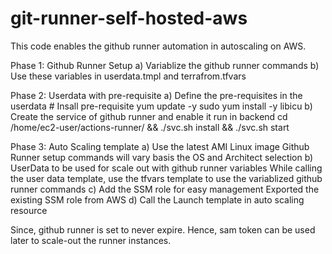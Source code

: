 # git-runner-self-hosted-aws
This code enables the github runner automation in autoscaling on AWS.

Phase 1: Github Runner Setup
a) Variablize the github runner commands
b) Use these variables in userdata.tmpl and terrafrom.tfvars

Phase 2: Userdata with pre-requisite
a) Define the pre-requisites in the userdata
    # Insall pre-requisite
    yum update -y
    sudo yum install -y libicu
b) Create the service of github runner and enable it run in backend
    cd /home/ec2-user/actions-runner/ && ./svc.sh install && ./svc.sh start

Phase 3: Auto Scaling template
a) Use the latest AMI Linux image
    Github Runner setup commands will vary basis the OS and Architect selection 
b) UserData to be used for scale out with github runner variables
    While calling the user data template, use the tfvars template to use the variablized github runner commands
c) Add the SSM role for easy management
    Exported the existing SSM role from AWS
d) Call the Launch template in auto scaling resource

Since, github runner is set to never expire. Hence, sam token can be used later to scale-out the runner instances.

